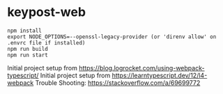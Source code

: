 # keypost-web

```
npm install
export NODE_OPTIONS=--openssl-legacy-provider (or 'direnv allow' on .envrc file if installed)
npm run build
npm run start
```

Initial project setup from https://blog.logrocket.com/using-webpack-typescript/
Initial project setup from https://learntypescript.dev/12/l4-webpack
Trouble Shooting: https://stackoverflow.com/a/69699772

